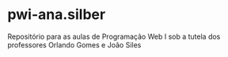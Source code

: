 # pwi-ana.silber
Repositório para as aulas de Programação Web I sob a tutela dos professores Orlando Gomes e João Siles
